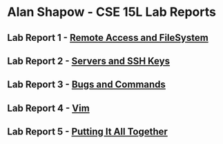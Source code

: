 # Alan Shapow - CSE 15L Lab Reports

## Lab Report 1 - [Remote Access and FileSystem](./lab1.md)

## Lab Report 2 - [Servers and SSH Keys](./lab2.md)

## Lab Report 3 - [Bugs and Commands](./lab3.md)

## Lab Report 4 - [Vim](./lab4.md)

## Lab Report 5 - [Putting It All Together](./lab5.md)

